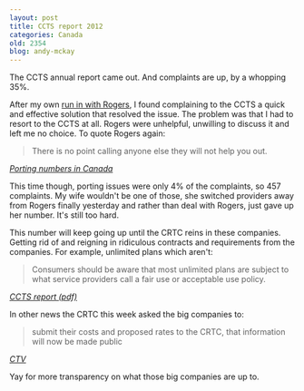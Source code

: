 ```yaml
---
layout: post
title: CCTS report 2012
categories: Canada
old: 2354
blog: andy-mckay
---
```

<p>The CCTS annual report came out. And complaints are up, by a whopping 35%.</p>
<p>After my own <a href="http://www.agmweb.ca/blog/andy/2331/">run in with Rogers</a>, I found complaining to the CCTS a quick and effective solution that resolved the issue. The problem was that I had to resort to the CCTS at all. Rogers were unhelpful, unwilling to discuss it and left me no choice. To quote Rogers again:</p>
<blockquote>There is no point calling anyone else they will not help you out.</blockquote>
<cite><a href="http://www.agmweb.ca/blog/andy/2331/">Porting numbers in Canada</a></cite>
<p>This time though, porting issues were only 4% of the complaints, so 457 complaints. My wife wouldn't be one of those, she switched providers away from Rogers finally yesterday and rather than deal with Rogers, just gave up her number. It's still too hard.</p>
<p>This number will keep going up until the CRTC reins in these companies. Getting rid of and reigning in ridiculous contracts and requirements from the companies. For example, unlimited plans which aren't:</p>
<blockquote>Consumers should be aware that most unlimited plans are subject to what service providers call a fair use or acceptable use policy.</blockquote>
<cite><a href="http://www.ccts-cprst.ca/wp-content/uploads/pdfs/en/2011-2012/CCTS-Annual-Report-2011-2012.pdf">CCTS report (pdf)</a></cite>
<p>In other news the CRTC this week asked the big companies to:</p>
<blockquote>submit their costs and proposed rates to the CRTC, that information will now be made public</blockquote>
<cite><a href="http://winnipeg.ctvnews.ca/crtc-wants-more-openness-in-wholesale-rates-that-telecom-cable-firms-use-1.1012005">CTV</a></cite>
<p>Yay for more transparency on what those big companies are up to.</p>